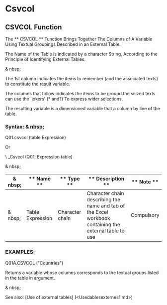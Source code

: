 # Csvcol

## CSVCOL Function

The ** CSVCOL ** Function Brings Together The Columns of A Variable Using Textual Groupings Described in an External Table.

The Name of the Table is indicated by a character String, According to the Principle of Identifying External Tables.

& nbsp;

The 1st column indicates the items to remember (and the associated texts) to constitute the result variable.

The columns that follow indicates the items to be groupd.the seized texts can use the 'jokers' (\* and?) To express wider selections.

The resulting variable is a dimensioned variable that a column by line of the table.

### Syntax: & nbsp;

Q01.csvcol (table Expression)

Or

\ _Csvcol (Q01; Expression table)

& nbsp;

|& nbsp;|** Name ** |** Type ** |** Description ** |** Note ** |
|--- |--- |--- |--- |--- |
|& nbsp;|Table Expression |Character chain |Character chain describing the name and tab of the Excel workbook containing the external table to use |Compulsory |

### EXAMPLES:

Q01A.CSVCOL ("Countries")

Returns a variable whose columns corresponds to the textual groups listed in the table in argument.

& nbsp;

See also: [Use of external tables] (<Usedablesexternes1.md>)